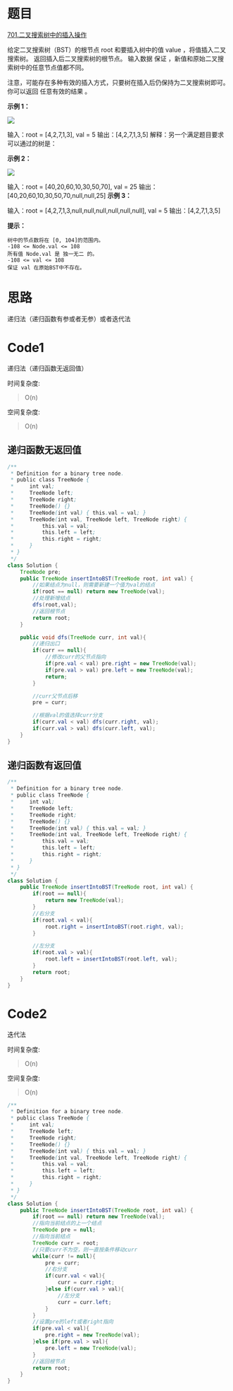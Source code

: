 # 题目
[701.二叉搜索树中的插入操作](https://leetcode.cn/problems/insert-into-a-binary-search-tree/)

给定二叉搜索树（BST）的根节点 root 和要插入树中的值 value ，将值插入二叉搜索树。 返回插入后二叉搜索树的根节点。 输入数据 保证 ，新值和原始二叉搜索树中的任意节点值都不同。

注意，可能存在多种有效的插入方式，只要树在插入后仍保持为二叉搜索树即可。 你可以返回 任意有效的结果 。



**示例 1：**

![](https://assets.leetcode.com/uploads/2020/10/05/insertbst.jpg)

输入：root = [4,2,7,1,3], val = 5
输出：[4,2,7,1,3,5]
解释：另一个满足题目要求可以通过的树是：

**示例 2：**

![](https://assets.leetcode.com/uploads/2020/10/05/bst.jpg)

输入：root = [40,20,60,10,30,50,70], val = 25
输出：[40,20,60,10,30,50,70,null,null,25]
**示例 3：**

输入：root = [4,2,7,1,3,null,null,null,null,null,null], val = 5
输出：[4,2,7,1,3,5]


**提示：**

``` 
树中的节点数将在 [0, 104]的范围内。
-108 <= Node.val <= 108
所有值 Node.val 是 独一无二 的。
-108 <= val <= 108
保证 val 在原始BST中不存在。
```


# 思路
递归法（递归函数有参或者无参）或者迭代法

# Code1
递归法（递归函数无返回值）

时间复杂度:
>O(n)
 
空间复杂度:
>O(n)

## 递归函数无返回值
```java
/**
 * Definition for a binary tree node.
 * public class TreeNode {
 *     int val;
 *     TreeNode left;
 *     TreeNode right;
 *     TreeNode() {}
 *     TreeNode(int val) { this.val = val; }
 *     TreeNode(int val, TreeNode left, TreeNode right) {
 *         this.val = val;
 *         this.left = left;
 *         this.right = right;
 *     }
 * }
 */
class Solution {
    TreeNode pre;
    public TreeNode insertIntoBST(TreeNode root, int val) {
        //如果结点为null，则需要新建一个值为val的结点
        if(root == null) return new TreeNode(val);
        //处理新增结点
        dfs(root,val);
        //返回根节点
        return root;
    }

    public void dfs(TreeNode curr, int val){
        //递归出口
        if(curr == null){
            //修改curr的父节点指向
            if(pre.val < val) pre.right = new TreeNode(val);
            if(pre.val > val) pre.left = new TreeNode(val);
            return;
        }

        //curr父节点后移
        pre = curr;

        //根据val的值选择curr分支
        if(curr.val < val) dfs(curr.right, val);
        if(curr.val > val) dfs(curr.left, val);
    }
}
```

## 递归函数有返回值
```java
/**
 * Definition for a binary tree node.
 * public class TreeNode {
 *     int val;
 *     TreeNode left;
 *     TreeNode right;
 *     TreeNode() {}
 *     TreeNode(int val) { this.val = val; }
 *     TreeNode(int val, TreeNode left, TreeNode right) {
 *         this.val = val;
 *         this.left = left;
 *         this.right = right;
 *     }
 * }
 */
class Solution {
    public TreeNode insertIntoBST(TreeNode root, int val) {
        if(root == null){
            return new TreeNode(val);
        }
        //右分支
        if(root.val < val){
            root.right = insertIntoBST(root.right, val);
        }

        //左分支
        if(root.val > val){
            root.left = insertIntoBST(root.left, val);
        }
        return root;
    }
}
```

# Code2
迭代法

时间复杂度:
>O(n)

空间复杂度:
>O(n)

```java
/**
 * Definition for a binary tree node.
 * public class TreeNode {
 *     int val;
 *     TreeNode left;
 *     TreeNode right;
 *     TreeNode() {}
 *     TreeNode(int val) { this.val = val; }
 *     TreeNode(int val, TreeNode left, TreeNode right) {
 *         this.val = val;
 *         this.left = left;
 *         this.right = right;
 *     }
 * }
 */
class Solution {
    public TreeNode insertIntoBST(TreeNode root, int val) {
        if(root == null) return new TreeNode(val);
        //指向当前结点的上一个结点
        TreeNode pre = null;
        //指向当前结点
        TreeNode curr = root;
        //只要curr不为空，则一直按条件移动curr
        while(curr != null){
            pre = curr;
            //右分支
            if(curr.val < val){
                curr = curr.right;
            }else if(curr.val > val){
                //左分支
                curr = curr.left;
            }
        }
        //设置pre的left或者right指向
        if(pre.val < val){
            pre.right = new TreeNode(val);
        }else if(pre.val > val){
            pre.left = new TreeNode(val);
        }
        //返回根节点
        return root;
    }
}
```